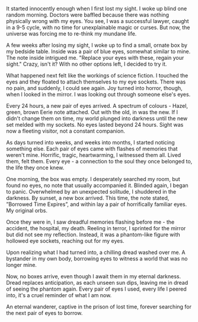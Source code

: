 It started innocently enough when I first lost my sight. I woke up blind one random morning. Doctors were baffled because there was nothing physically wrong with my eyes. You see, I was a successful lawyer, caught in a 9-5 cycle, with no time for unexplainable magic or curses. But now, the universe was forcing me to re-think my mundane life.

A few weeks after losing my sight, I woke up to find a small, ornate box by my bedside table. Inside was a pair of blue eyes, somewhat similar to mine. The note inside intrigued me. "Replace your eyes with these, regain your sight." Crazy, isn't it? With no other options left, I decided to try it.

What happened next felt like the workings of science fiction. I touched the eyes and they floated to attach themselves to my eye sockets. There was no pain, and suddenly, I could see again. Joy turned into horror, though, when I looked in the mirror. I was looking out through someone else's eyes.

Every 24 hours, a new pair of eyes arrived. A spectrum of colours - Hazel, green, brown Eerie note attached. Out with the old, in was the new. If I didn't change them on time, my world plunged into darkness until the new set melded with my sockets. No eyes lasted beyond 24 hours. Sight was now a fleeting visitor, not a constant companion.

As days turned into weeks, and weeks into months, I started noticing something else. Each pair of eyes came with flashes of memories that weren't mine. Horrific, tragic, heartwarming, I witnessed them all. Lived them, felt them. Every eye - a connection to the soul they once belonged to, the life they once knew.

One morning, the box was empty. I desperately searched my room, but found no eyes, no note that usually accompanied it. Blinded again, I began to panic. Overwhelmed by an unexpected solitude, I shuddered in the darkness. By sunset, a new box arrived. This time, the note stated, ”Borrowed Time Expires”, and within lay a pair of horrifically familiar eyes. My original orbs.

Once they were in, I saw dreadful memories flashing before me - the accident, the hospital, my death. Reeling in terror, I sprinted for the mirror but did not see my reflection. Instead, it was a phantom-like figure with hollowed eye sockets, reaching out for my eyes.

Upon realizing what I had turned into, a chilling dread washed over me. A bystander in my own body, borrowing eyes to witness a world that was no longer mine.

Now, no boxes arrive, even though I await them in my eternal darkness. Dread replaces anticipation, as each unseen sun dips, leaving me in dread of seeing the phantom again. Every pair of eyes I used, every life I peered into, it's a cruel reminder of what I am now.

An eternal wanderer, captive in the prison of lost time, forever searching for the next pair of eyes to borrow.